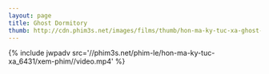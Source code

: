 ```yaml
---
layout: page
title: Ghost Dormitory
thumb: http://cdn.phim3s.net/images/films/thumb/hon-ma-ky-tuc-xa-ghost-dormitory-2004.jpg
---
```

{% include jwpadv src='//phim3s.net/phim-le/hon-ma-ky-tuc-xa_6431/xem-phim//video.mp4' %}